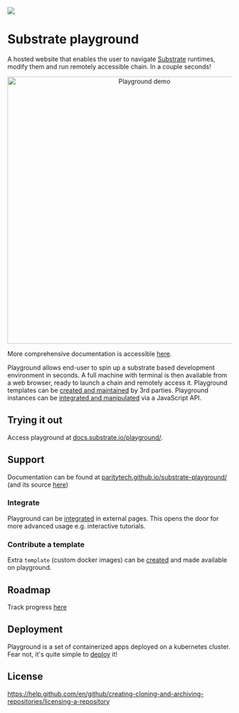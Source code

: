 ![](https://github.com/paritytech/substrate-playground/workflows/Continuous%20Testing%20Playground/badge.svg) 

# Substrate playground

A hosted website that enables the user to navigate [Substrate](https://github.com/paritytech/substrate) runtimes, modify them and run remotely accessible chain. In a couple seconds!

<p align="center">
  <img width="600" src="website/static/img/using/00-demo.gif" alt="Playground demo">
</p>

More comprehensive documentation is accessible [here](https://paritytech.github.io/substrate-playground/docs/).

Playground allows end-user to spin up a substrate based development environment in seconds. A full machine with terminal is then available from a web browser, ready to launch a chain and remotely access it.
Playground templates can be [created and maintained](https://paritytech.github.io/substrate-playground/docs/extending/custom-template) by 3rd parties. Playground instances can be [integrated and manipulated](https://paritytech.github.io/substrate-playground/docs/extending/integration) via a JavaScript API.

## Trying it out

Access playground at [docs.substrate.io/playground/](https://docs.substrate.io/playground/).

## Support

Documentation can be found at [paritytech.github.io/substrate-playground/](https://paritytech.github.io/substrate-playground/docs/) (and its source [here](website/docs/))

### Integrate

Playground can be [integrated](https://paritytech.github.io/substrate-playground/docs/extending/integration) in external pages. This opens the door for more advanced usage e.g. interactive tutorials.

### Contribute a template

Extra `template` (custom docker images) can be [created](https://paritytech.github.io/substrate-playground/docs/extending/custom-template) and made available on playground.

## Roadmap

Track progress [here](https://github.com/paritytech/substrate-playground/projects)

## Deployment

Playground is a set of containerized apps deployed on a kubernetes cluster. Fear not, it's quite simple to [deploy](https://paritytech.github.io/substrate-playground/docs/operating/deployment) it!

## License

https://help.github.com/en/github/creating-cloning-and-archiving-repositories/licensing-a-repository
